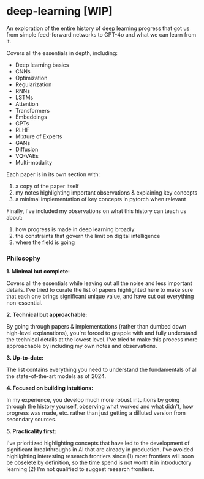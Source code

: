 # deep-learning [WIP]

An exploration of the entire history of deep learning progress that got us from simple feed-forward networks to GPT-4o and what we can learn from it.

Covers all the essentials in depth, including:

- Deep learning basics
- CNNs
- Optimization
- Regularization
- RNNs
- LSTMs
- Attention
- Transformers
- Embeddings
- GPTs
- RLHF
- Mixture of Experts
- GANs
- Diffusion
- VQ-VAEs
- Multi-modality

Each paper is in its own section with:

1. a copy of the paper itself
2. my notes highlighting important observations & explaining key concepts
3. a minimal implementation of key concepts in pytorch when relevant

Finally, I've included my observations on what this history can teach us about:

1. how progress is made in deep learning broadly
2. the constraints that govern the limit on digital intelligence
3. where the field is going

### Philosophy

**1. Minimal but complete:**

Covers all the essentials while leaving out all the noise and less important details. I've tried to curate the list of papers highlighted here to make sure that each one brings significant unique value, and have cut out everything non-essential.

**2. Technical but approachable:**

By going through papers & implementations (rather than dumbed down high-level explanations), you're forced to grapple with and fully understand the technical details at the lowest level. I've tried to make this process more approachable by including my own notes and observations.

**3. Up-to-date:**

The list contains everything you need to understand the fundamentals of all the state-of-the-art models as of 2024.

**4. Focused on building intuitions:**

In my experience, you develop much more robust intuitions by going through the history yourself, observing what worked and what didn't, how progress was made, etc. rather than just getting a dilluted version from secondary sources.

**5. Practicality first:**

I've prioritized highlighting concepts that have led to the development of significant breakthroughs in AI that are already in production. I've avoided highlighting interesting research frontiers since (1) most frontiers will soon be obselete by definition, so the time spend is not worth it in introductory learning (2) I'm not qualified to suggest research frontiers.
